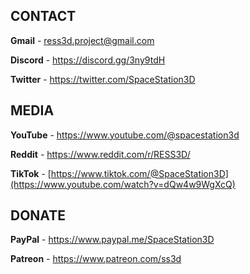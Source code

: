 ## CONTACT

<b>Gmail</b> - [ress3d.project@gmail.com](mailto:ress3d.project@gmail.com)

<b>Discord</b> - https://discord.gg/3ny9tdH

<b>Twitter</b> - https://twitter.com/SpaceStation3D

## MEDIA

<b>YouTube</b> - https://www.youtube.com/@spacestation3d

<b>Reddit</b> - https://www.reddit.com/r/RESS3D/

<b>TikTok</b> - [https://www.tiktok.com/@SpaceStation3D](https://www.youtube.com/watch?v=dQw4w9WgXcQ)

## DONATE

<b>PayPal</b> - https://www.paypal.me/SpaceStation3D

<b>Patreon</b> - https://www.patreon.com/ss3d
